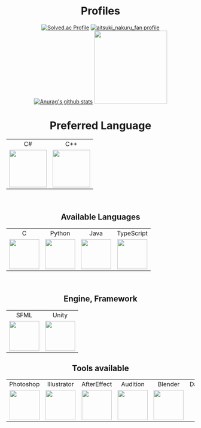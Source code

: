 <h1 align=center>Profiles</h1>
<div align=center>
  
[![Solved.ac Profile](http://mazassumnida.wtf/api/v2/generate_badge?boj=buelk489)](https://solved.ac/buelk489)
[![aitsuki_nakuru_fan profile](http://mazandi.herokuapp.com/api?handle=buelk489&theme=warm)](https://www.acmicpc.net/user/buelk489)
<br/>
[![Anurag's github stats](https://github-readme-stats.vercel.app/api?username=Neeko-onTheRoad&theme=dracula)](https://github.com/anuraghazra/github-readme-stats)
<img src="https://github-readme-stats.vercel.app/api/top-langs?username=Neeko-onTheRoad&show_icons=true&locale=en&layout=compact&theme=dracula" style="height: 195px;"/>

</div>

<h1 align=center>Preferred Language</h1>
<table align=center>
  <tr>
    <td align=center>C#</td>
    <td align=center>C++</td>
  </tr>
  <tr>
    <td style="width: 100px"><img src="https://i.namu.wiki/i/rR0JqoHBX6JAFtqYRWEFCutl8t2UvLGETvnivzsAzcUgvycs-EDmvEW9Buj8AdK36K7FelgNRzf5gZW2T7vtQA.svg" width=100px/></td>
    <td style="width: 100px"><img src="https://i.namu.wiki/i/Rv7cLGvX03Y-IX85VC6HXqtKuAhofMYJdodeW2v38Ghm6eCgDCqAhjXWcAWb0MB5UdvweeYI8QLNalwMevPplw.svg" width=100px/></td>
  </tr>
</table>
<br/>

<h2 align=center>Available Languages</h2>
<table align=center>
  <tr>
    <td align=center>C</td>
    <td align=center>Python</td>
    <td align=center style="width: 80;">Java</td>
    <td align=center>TypeScript</td>
  </tr>
  <tr>
    <td align=center><img src="https://i.namu.wiki/i/KcqDuQYTxNpUcLIMZTg28QXse0XiWx1G7K68kYYCo1GuhoHmhB_V8Qe9odGGt0BH9-0nQZTN53WXTNpDmwVfWQ.svg" width=80/></td>
    <td align=center><img src="https://brandslogos.com/wp-content/uploads/images/large/python-logo.png" width=80/></td>
    <td align=center><img src="https://static-00.iconduck.com/assets.00/java-icon-378x512-w60vlu77.png" height=80/></td>
    <td align=center><img src="https://upload.wikimedia.org/wikipedia/commons/thumb/4/4c/Typescript_logo_2020.svg/1024px-Typescript_logo_2020.svg.png" width=80/></td>
  </tr>
</table>
<br/>

<h2 align=center>Engine, Framework</h2>
<table align=center>
  <tr>
    <td align=center>SFML</td>
    <td align=center>Unity</td>
  </tr>
  <tr>
    <td align=center><img src="https://www.sfml-dev.org/download/goodies/sfml-icon-small.png" width=80></td>
    <td align=center><img src="https://cdn-icons-png.flaticon.com/512/5969/5969346.png" width=80></td>
  </tr>
</table>

<h2 align=center>Tools available</h2>
<table align=center>
  <tr>
    <td align=center>Photoshop</td>
    <td align=center>Illustrator</td>
    <td align=center>AfterEffect</td>
    <td align=center>Audition</td>
    <td align=center>Blender</td>
    <td align=center>DavinchiResolve</td>
  </tr>
  <tr>
    <td align=center><img src="https://upload.wikimedia.org/wikipedia/commons/thumb/a/af/Adobe_Photoshop_CC_icon.svg/1051px-Adobe_Photoshop_CC_icon.svg.png" width=80></td>
    <td align=center><img src="https://upload.wikimedia.org/wikipedia/commons/thumb/f/fb/Adobe_Illustrator_CC_icon.svg/2101px-Adobe_Illustrator_CC_icon.svg.png" width=80></td>
    <td align=center><img src="https://upload.wikimedia.org/wikipedia/commons/thumb/c/cb/Adobe_After_Effects_CC_icon.svg/2101px-Adobe_After_Effects_CC_icon.svg.png" width=80></td>
    <td align=center><img src="https://upload.wikimedia.org/wikipedia/commons/thumb/0/0e/Adobe_Audition_CC_icon_%282020%29.svg/1051px-Adobe_Audition_CC_icon_%282020%29.svg.png" width=80></td>
    <td align=center><img src="https://uxwing.com/wp-content/themes/uxwing/download/brands-and-social-media/blender-icon.png" width=80></td>
    <td align=center><img src="https://images.icon-icons.com/3053/PNG/512/davinci_resolve_macos_bigsur_icon_190261.png" width=80></td>
  </tr>
</table>
<br/>

